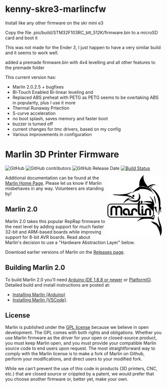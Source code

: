 ﻿# kenny-skre3-marlincfw
Install like any other firmware on the skr mini e3

Copy the file .pio/build/STM32F103RC_btt_512K/firmware.bin to a microSD card and boot it

This was not made for the Ender 3, I just happen to have a very similar build and it seems to work well. 

added a premade firmware.bin with 4x4 levelling and all other features to the premade folder 

This current version has:
<ul>
<li>Marlin 2.0.2.5 + bugfixes</li>
<li>Bl-Touch Enabled Bi-linear leveling and</li> 
<li>Replaced ABS preheat with PETG as PETG seems to be overtaking ABS in popularity, plus I use it more </li>
<li>Thermal Runaway Prtection</li>
<li>S-curve acceleration</li>
<li>no boot splash, saves memory and faster boot
<li>buzzer is turned off</li>
<li>current changes for tmc drivers, based on my config</li>
<li>Various improvements in configuration</li>
</ul>





# Marlin 3D Printer Firmware

![GitHub](https://img.shields.io/github/license/marlinfirmware/marlin.svg)
![GitHub contributors](https://img.shields.io/github/contributors/marlinfirmware/marlin.svg)
![GitHub Release Date](https://img.shields.io/github/release-date/marlinfirmware/marlin.svg)
[![Build Status](https://github.com/MarlinFirmware/Marlin/workflows/CI/badge.svg?branch=bugfix-2.0.x)](https://github.com/MarlinFirmware/Marlin/actions)

<img align="right" width=175 src="buildroot/share/pixmaps/logo/marlin-250.png" />

Additional documentation can be found at the [Marlin Home Page](http://marlinfw.org/).
Please let us know if Marlin misbehaves in any way. Volunteers are standing by!

## Marlin 2.0

Marlin 2.0 takes this popular RepRap firmware to the next level by adding support for much faster 32-bit and ARM-based boards while improving support for 8-bit AVR boards. Read about Marlin's decision to use a "Hardware Abstraction Layer" below.

Download earlier versions of Marlin on the [Releases page](https://github.com/MarlinFirmware/Marlin/releases).

## Building Marlin 2.0

To build Marlin 2.0 you'll need [Arduino IDE 1.8.8 or newer](https://www.arduino.cc/en/main/software) or [PlatformIO](http://docs.platformio.org/en/latest/ide.html#platformio-ide). Detailed build and install instructions are posted at:

  - [Installing Marlin (Arduino)](http://marlinfw.org/docs/basics/install_arduino.html)
  - [Installing Marlin (VSCode)](http://marlinfw.org/docs/basics/install_platformio_vscode.html).


## License

Marlin is published under the [GPL license](/LICENSE) because we believe in open development. The GPL comes with both rights and obligations. Whether you use Marlin firmware as the driver for your open or closed-source product, you must keep Marlin open, and you must provide your compatible Marlin source code to end users upon request. The most straightforward way to comply with the Marlin license is to make a fork of Marlin on Github, perform your modifications, and direct users to your modified fork.

While we can't prevent the use of this code in products (3D printers, CNC, etc.) that are closed source or crippled by a patent, we would prefer that you choose another firmware or, better yet, make your own.
